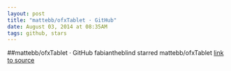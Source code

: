 ```yaml
---
layout: post
title: "mattebb/ofxTablet · GitHub"
date: August 03, 2014 at 08:35AM
tags: github, stars
---
```

##mattebb/ofxTablet · GitHub
fabiantheblind starred mattebb/ofxTablet
[link to source](http://ift.tt/UTTcVZ) 
